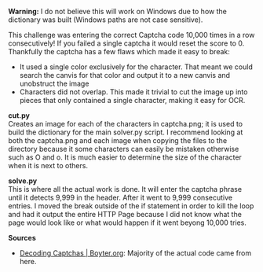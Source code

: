 <b>Warning:</b> I do not believe this will work on Windows due to how the dictionary was built (Windows paths are not case sensitive).

This challenge was entering the correct Captcha code 10,000 times in a row consecutively!  If you failed a single captcha it would reset the score to 0.  Thankfully the captcha has a few flaws which made it easy to break:
<ul>
  <li>It used a single color exclusively for the character.  That meant we could search the canvis for that color and output it to a new canvis and unobstruct the image</li>
  <li>Characters did not overlap.  This made it trivial to cut the image up into pieces that only contained a single character, making it easy for OCR.</li>
</ul>

<strong>cut.py</strong> <br />
Creates an image for each of the characters in captcha.png; it is used to build the dictionary for the main solver.py script.  I recommend looking at both the captcha.png and each image when copying the files to the directory because it some characters can easily be mistaken otherwise such as O and o.  It is much easier to determine the size of the character when it is next to others.  

<strong>solve.py</strong><br />
This is where all the actual work is done.  It will enter the captcha phrase until it detects 9,999 in the header.  After it went to 9,999 consecutive entries.  I moved the break outside of the if statement in order to kill the loop and had it output the entire HTTP Page because I did not know what the page would look like or what would happen if it went beyong 10,000 tries.

<strong>Sources</strong><br />
<ul>
  <li><a href="http://www.boyter.org/decoding-captchas/">Decoding Captchas | Boyter.org</a>: Majority of the actual code came from here.</li>
</ul>
